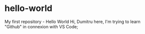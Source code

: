 # hello-world
My first repository - Hello World
Hi,
Dumitru here, I'm trying to learn "Github" in connexion with VS Code;
